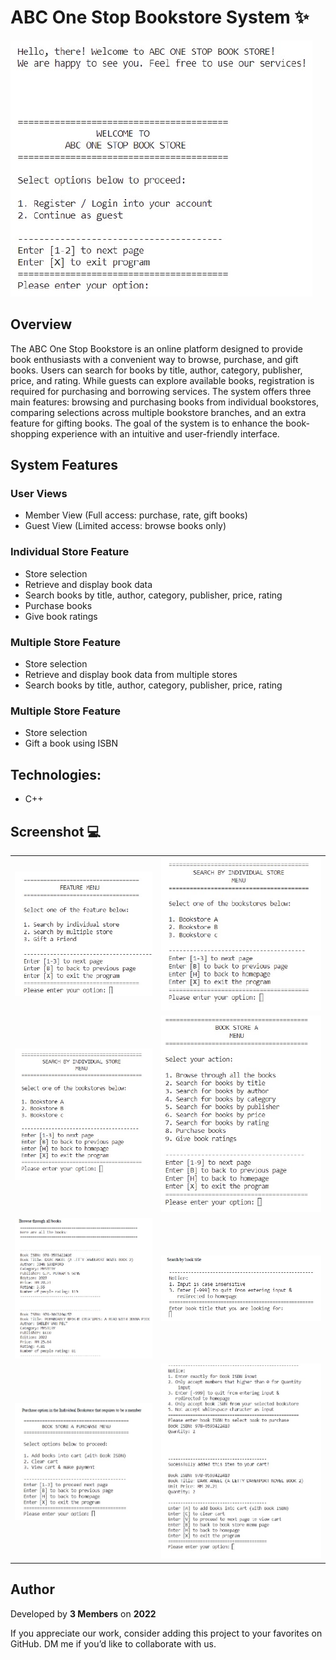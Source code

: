 # ABC One Stop Bookstore System ✨

![image](https://github.com/lim747vincent/ABC-One-Stop-Bookstore-system/blob/main/images/1.jpg?raw=true)

## Overview

The ABC One Stop Bookstore is an online platform designed to provide book enthusiasts with a convenient way to browse, purchase, and gift books. Users can search for books by title, author, category, publisher, price, and rating. While guests can explore available books, registration is required for purchasing and borrowing services. The system offers three main features: browsing and purchasing books from individual bookstores, comparing selections across multiple bookstore branches, and an extra feature for gifting books. The goal of the system is to enhance the book-shopping experience with an intuitive and user-friendly interface.


## System Features
### User Views
- Member View (Full access: purchase, rate, gift books)
- Guest View (Limited access: browse books only)

### Individual Store Feature
- Store selection
- Retrieve and display book data
- Search books by title, author, category, publisher, price, rating
- Purchase books
- Give book ratings

### Multiple Store Feature
- Store selection
- Retrieve and display book data from multiple stores
- Search books by title, author, category, publisher, price, rating

### Multiple Store Feature
- Store selection
- Gift a book using ISBN

## Technologies:

- C++

## Screenshot 💻
<table>
   <tr>
    <td><img src="https://github.com/lim747vincent/ABC-One-Stop-Bookstore-system/blob/main/images/2.jpg?raw=true"></td>
    <td><img src="https://github.com/lim747vincent/ABC-One-Stop-Bookstore-system/blob/main/images/3.jpg?raw=true""></td>
   </tr>
   <tr>
    <td><img src="https://github.com/lim747vincent/ABC-One-Stop-Bookstore-system/blob/main/images/3.jpg?raw=true"></td>
    <td><img src="https://github.com/lim747vincent/ABC-One-Stop-Bookstore-system/blob/main/images/4.jpg?raw=true""></td>
   </tr>
   <tr>
    <td><img src="https://github.com/lim747vincent/ABC-One-Stop-Bookstore-system/blob/main/images/5.jpg?raw=true"></td>
    <td><img src="https://github.com/lim747vincent/ABC-One-Stop-Bookstore-system/blob/main/images/6.jpg?raw=true""></td>
   </tr>
   <tr>
    <td><img src="https://github.com/lim747vincent/ABC-One-Stop-Bookstore-system/blob/main/images/7.jpg?raw=true"></td>
    <td><img src="https://github.com/lim747vincent/ABC-One-Stop-Bookstore-system/blob/main/images/8.jpg?raw=true""></td>
   </tr>
</table>

## Author

Developed by **3 Members** on **2022**

If you appreciate our work, consider adding this project to your favorites on GitHub. DM me if you’d like to collaborate with us.
